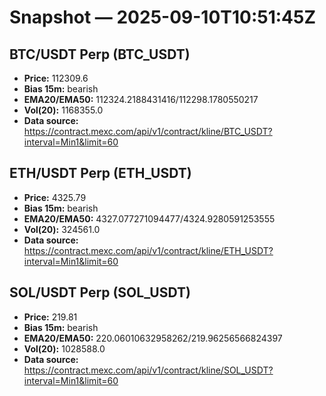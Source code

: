 # Snapshot — 2025-09-10T10:51:45Z

## BTC/USDT Perp (BTC_USDT)
- **Price:** 112309.6
- **Bias 15m:** bearish
- **EMA20/EMA50:** 112324.2188431416/112298.1780550217
- **Vol(20):** 1168355.0
- **Data source:** https://contract.mexc.com/api/v1/contract/kline/BTC_USDT?interval=Min1&limit=60

## ETH/USDT Perp (ETH_USDT)
- **Price:** 4325.79
- **Bias 15m:** bearish
- **EMA20/EMA50:** 4327.077271094477/4324.9280591253555
- **Vol(20):** 324561.0
- **Data source:** https://contract.mexc.com/api/v1/contract/kline/ETH_USDT?interval=Min1&limit=60

## SOL/USDT Perp (SOL_USDT)
- **Price:** 219.81
- **Bias 15m:** bearish
- **EMA20/EMA50:** 220.06010632958262/219.96256566824397
- **Vol(20):** 1028588.0
- **Data source:** https://contract.mexc.com/api/v1/contract/kline/SOL_USDT?interval=Min1&limit=60
